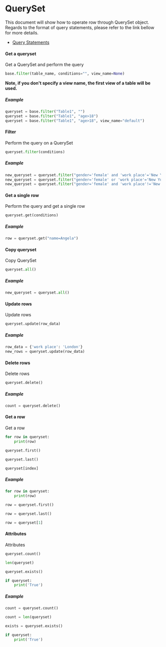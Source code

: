 # QuerySet

This document will show how to operate row through QuerySet object. Regards to the format of query statements, please refer to the link bellow for more details. 

* [Query Statements](query-sentences.md)

#### Get a queryset

Get a QuerySet and perform the query

```python
base.filter(table_name, conditions="", view_name=None)
```

**Note, if you don't specify a view name, the first view of a table will be used.**

##### Example

```python
queryset = base.filter("Table1", "")
queryset = base.filter("Table1", "age>18")
queryset = base.filter("Table1", "age>18", view_name="default")
```

#### Filter

Perform the query on a QuerySet

```python
queryset.filter(conditions)
```

##### Example

```python
new_queryset = queryset.filter("gender='female' and 'work place'='New York' and age<=65")
new_queryset = queryset.filter("gender='female' or 'work place'='New York'")
new_queryset = queryset.filter("gender='female' and 'work place'!='New York'")
```

#### Get a single row

Perform the query and get a single row

```python
queryset.get(conditions)
```

##### Example

```python
row = queryset.get("name=Angela")
```

#### Copy queryset

Copy QuerySet

```python
queryset.all()
```

##### Example

```python
new_queryset = queryset.all()
```

#### Update rows

Update rows

```python
queryset.update(row_data)
```

##### Example

```python
row_data = {'work place': 'London'}
new_rows = queryset.update(row_data)
```

#### Delete rows

Delete rows

```python
queryset.delete()
```

##### Example

```python
count = queryset.delete()
```

#### Get a row

Get a row

```python
for row in queryset:
    print(row)

queryset.first()

queryset.last()

queryset[index]
```

##### Example

```python
for row in queryset:
    print(row)

row = queryset.first()

row = queryset.last()

row = queryset[1]
```

#### Attributes

Attributes

```python
queryset.count()

len(queryset)

queryset.exists()

if queryset:
    print('True')
```

##### Example

```python
count = queryset.count()

count = len(queryset)

exists = queryset.exists()

if queryset:
    print('True')
```
